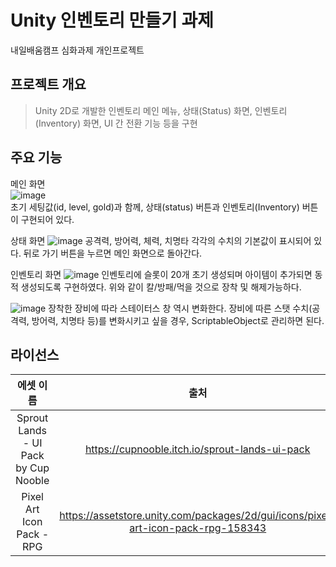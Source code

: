 # Unity 인벤토리 만들기 과제
내일배움캠프 심화과제 개인프로젝트

## 프로젝트 개요
> Unity 2D로 개발한 인벤토리
> 메인 메뉴, 상태(Status) 화면, 인벤토리(Inventory) 화면, UI 간 전환 기능 등을 구현

## 주요 기능
메인 화면  
![image](https://github.com/user-attachments/assets/0c2d9780-1c6d-4aa1-9887-104402625ecb)  
초기 세팅값(id, level, gold)과 함께, 상태(status) 버튼과 인벤토리(Inventory) 버튼이 구현되어 있다.  

상태 화면
![image](https://github.com/user-attachments/assets/5854b35b-7847-498a-b737-18e5650b8f28)
공격력, 방어력, 체력, 치명타 각각의 수치의 기본값이 표시되어 있다.
뒤로 가기 버튼을 누르면 메인 화면으로 돌아간다.

인벤토리 화면
![image](https://github.com/user-attachments/assets/29c67206-daef-459f-b0e9-44ebf163d1b2)
인벤토리에 슬롯이 20개 초기 생성되며 아이템이 추가되면 동적 생성되도록 구현하였다.
위와 같이 칼/방패/먹을 것으로 장착 및 해제가능하다. 

![image](https://github.com/user-attachments/assets/6aa2d1a5-0836-48d3-b48b-39d337e3b4a9)
장착한 장비에 따라 스테이터스 창 역시 변화한다.
장비에 따른 스탯 수치(공격력, 방어력, 치명타 등)를 변화시키고 싶을 경우, ScriptableObject로 관리하면 된다.

## 라이선스
| 에셋 이름     |출처| 라이선스        |
|:-----------:|:---:|:-------------:|
|Sprout Lands - UI Pack by Cup Nooble|https://cupnooble.itch.io/sprout-lands-ui-pack|Free|
|Pixel Art Icon Pack - RPG|https://assetstore.unity.com/packages/2d/gui/icons/pixel-art-icon-pack-rpg-158343|Free|
